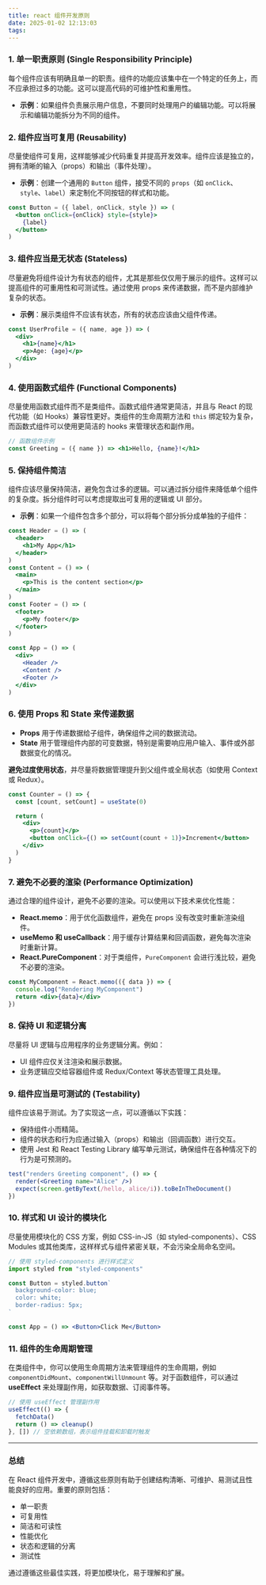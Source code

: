 ```yaml
---
title: react 组件开发原则
date: 2025-01-02 12:13:03
tags:
---
```


### 1. **单一职责原则 (Single Responsibility Principle)**

每个组件应该有明确且单一的职责。组件的功能应该集中在一个特定的任务上，而不应承担过多的功能。这可以提高代码的可维护性和重用性。

- **示例**：如果组件负责展示用户信息，不要同时处理用户的编辑功能。可以将展示和编辑功能拆分为不同的组件。

### 2. **组件应当可复用 (Reusability)**

尽量使组件可复用，这样能够减少代码重复并提高开发效率。组件应该是独立的，拥有清晰的输入（props）和输出（事件处理）。

- **示例**：创建一个通用的 `Button` 组件，接受不同的 `props`（如 `onClick`、`style`、`label`）来定制化不同按钮的样式和功能。

```jsx
const Button = ({ label, onClick, style }) => (
  <button onClick={onClick} style={style}>
    {label}
  </button>
)
```

### 3. **组件应当是无状态 (Stateless)**

尽量避免将组件设计为有状态的组件，尤其是那些仅仅用于展示的组件。这样可以提高组件的可重用性和可测试性。通过使用 props 来传递数据，而不是内部维护复杂的状态。

- **示例**：展示类组件不应该有状态，所有的状态应该由父组件传递。

```jsx
const UserProfile = ({ name, age }) => (
  <div>
    <h1>{name}</h1>
    <p>Age: {age}</p>
  </div>
)
```

### 4. **使用函数式组件 (Functional Components)**

尽量使用函数式组件而不是类组件。函数式组件通常更简洁，并且与 React 的现代功能（如 Hooks）兼容性更好。类组件的生命周期方法和 `this` 绑定较为复杂，而函数式组件可以使用更简洁的 hooks 来管理状态和副作用。

```jsx
// 函数组件示例
const Greeting = ({ name }) => <h1>Hello, {name}!</h1>
```

### 5. **保持组件简洁**

组件应该尽量保持简洁，避免包含过多的逻辑。可以通过拆分组件来降低单个组件的复杂度。拆分组件时可以考虑提取出可复用的逻辑或 UI 部分。

- **示例**：如果一个组件包含多个部分，可以将每个部分拆分成单独的子组件：

```jsx
const Header = () => (
  <header>
    <h1>My App</h1>
  </header>
)
const Content = () => (
  <main>
    <p>This is the content section</p>
  </main>
)
const Footer = () => (
  <footer>
    <p>My footer</p>
  </footer>
)

const App = () => (
  <div>
    <Header />
    <Content />
    <Footer />
  </div>
)
```

### 6. **使用 Props 和 State 来传递数据**

- **Props** 用于传递数据给子组件，确保组件之间的数据流动。
- **State** 用于管理组件内部的可变数据，特别是需要响应用户输入、事件或外部数据变化的情况。

**避免过度使用状态**，并尽量将数据管理提升到父组件或全局状态（如使用 Context 或 Redux）。

```jsx
const Counter = () => {
  const [count, setCount] = useState(0)

  return (
    <div>
      <p>{count}</p>
      <button onClick={() => setCount(count + 1)}>Increment</button>
    </div>
  )
}
```

### 7. **避免不必要的渲染 (Performance Optimization)**

通过合理的组件设计，避免不必要的渲染。可以使用以下技术来优化性能：

- **React.memo**：用于优化函数组件，避免在 props 没有改变时重新渲染组件。
- **useMemo 和 useCallback**：用于缓存计算结果和回调函数，避免每次渲染时重新计算。
- **React.PureComponent**：对于类组件，`PureComponent` 会进行浅比较，避免不必要的渲染。

```jsx
const MyComponent = React.memo(({ data }) => {
  console.log("Rendering MyComponent")
  return <div>{data}</div>
})
```

### 8. **保持 UI 和逻辑分离**

尽量将 UI 逻辑与应用程序的业务逻辑分离。例如：

- UI 组件应仅关注渲染和展示数据。
- 业务逻辑应交给容器组件或 Redux/Context 等状态管理工具处理。

### 9. **组件应当是可测试的 (Testability)**

组件应该易于测试。为了实现这一点，可以遵循以下实践：

- 保持组件小而精简。
- 组件的状态和行为应通过输入（props）和输出（回调函数）进行交互。
- 使用 Jest 和 React Testing Library 编写单元测试，确保组件在各种情况下的行为是可预测的。

```jsx
test("renders Greeting component", () => {
  render(<Greeting name="Alice" />)
  expect(screen.getByText(/hello, alice/i)).toBeInTheDocument()
})
```

### 10. **样式和 UI 设计的模块化**

尽量使用模块化的 CSS 方案，例如 CSS-in-JS（如 styled-components）、CSS Modules 或其他类库，这样样式与组件紧密关联，不会污染全局命名空间。

```jsx
// 使用 styled-components 进行样式定义
import styled from "styled-components"

const Button = styled.button`
  background-color: blue;
  color: white;
  border-radius: 5px;
`

const App = () => <Button>Click Me</Button>
```

### 11. **组件的生命周期管理**

在类组件中，你可以使用生命周期方法来管理组件的生命周期，例如 `componentDidMount`、`componentWillUnmount` 等。对于函数组件，可以通过 **useEffect** 来处理副作用，如获取数据、订阅事件等。

```jsx
// 使用 useEffect 管理副作用
useEffect(() => {
  fetchData()
  return () => cleanup()
}, []) // 空依赖数组，表示组件挂载和卸载时触发
```

---

### 总结

在 React 组件开发中，遵循这些原则有助于创建结构清晰、可维护、易测试且性能良好的应用。重要的原则包括：

- 单一职责
- 可复用性
- 简洁和可读性
- 性能优化
- 状态和逻辑的分离
- 测试性

通过遵循这些最佳实践，将更加模块化，易于理解和扩展。
